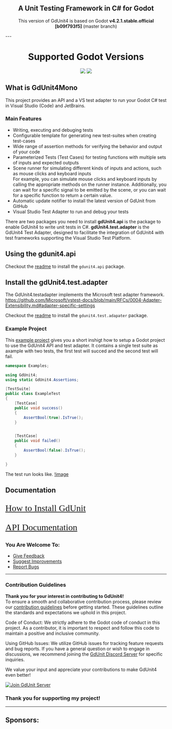 
<h2 align="center">A Unit Testing Framework in C# for Godot</h2>
<p align="center">This version of GdUnit4 is based on Godot <strong>v4.2.1.stable.official [b09f793f5]</strong> (master branch)</p>
</h2>
---
<h1 align="center">Supported Godot Versions</h2>
<p align="center">
  <img src="https://img.shields.io/badge/Godot-v4.2.0-%23478cbf?logo=godot-engine&logoColor=cyian&color=green">
  <img src="https://img.shields.io/badge/Godot-v4.2.1-%23478cbf?logo=godot-engine&logoColor=cyian&color=green">
</p>

## What is GdUnit4Mono
This project provides an API and a VS test adapter to run your Godot C# test in Visual Studio (Code) and JetBrains.


### Main Features
* Writing, executing and debuging tests
* Configurable template for generating new test-suites when creating test-cases
* Wide range of assertion methods for verifying the behavior and output of your code
* Parameterized Tests (Test Cases) for testing functions with multiple sets of inputs and expected outputs
* Scene runner for simulating different kinds of inputs and actions, such as mouse clicks and keyboard inputs<br>
  For example, you can simulate mouse clicks and keyboard inputs by calling the appropriate methods on the runner instance. Additionally, you can wait for a specific signal to be emitted by the scene, or you can wait for a specific function to return a certain value.
* Automatic update notifier to install the latest version of GdUnit from GitHub
* Visual Studio Test Adapter to run and debug your tests


There are two packages you need to install
**gdUnit4.api** is the package to enable GdUnit4 to write unit tests in C#.
**gdUnit4.test.adapter** is the GdUnit4 Test Adapter, designed to facilitate the integration of GdUnit4 with test frameworks supporting the Visual Studio Test Platform.


## Using the gdunit4.api
Checkout the [readme](api/README.md) to install the `gdunit4.api` package.

## Install the gdUnit4.test.adapter
The GdUnit4.testadapter implements the Microsoft test adapter framework.
https://github.com/Microsoft/vstest-docs/blob/main/RFCs/0004-Adapter-Extensibility.md#adapter-specific-settings

Checkout the [readme](testadapter/README.md) to install the `gdunit4.test.adapater` package.


### Example Project
This [example project](https://github.com/MikeSchulze/gdUnit4Mono/tree/master/example) gives you a short inshigt how to setup a Godot project to use the GdUnit4 API and test adapter.
It contains a single test suite as axample with two tests, the first test will succed and the second test will fail.
```c#
namespace Examples;

using GdUnit4;
using static GdUnit4.Assertions;

[TestSuite]
public class ExampleTest
{
    [TestCase]
    public void success()
    {
        AssertBool(true).IsTrue();
    }


    [TestCase]
    public void failed()
    {
        AssertBool(false).IsTrue();
    }

}
```
The test run looks like.
[!image](./example/assets/TestExplorerRun.png)



## Documentation
<p align="left" style="font-family: Bedrock; font-size:21pt; color:#7253ed; font-style:bold">
  <a href="https://mikeschulze.github.io/gdUnit4/first_steps/install/">How to Install GdUnit</a>
</p>

<p align="left" style="font-family: Bedrock; font-size:21pt; color:#7253ed; font-style:bold">
  <a href="https://mikeschulze.github.io/gdUnit4/">API Documentation</a>
</p>


### You Are Welcome To:
  * [Give Feedback](https://github.com/MikeSchulze/gdUnit4Mono/discussions)
  * [Suggest Improvements](https://github.com/MikeSchulze/gdUnit4Mono/issues/new?assignees=MikeSchulze&labels=enhancement&template=feature_request.md&title=)
  * [Report Bugs](https://github.com/MikeSchulze/gdUnit4Mono/issues/new?assignees=MikeSchulze&labels=bug%2C+task&template=bug_report.md&title=)


---
### Contribution Guidelines

**Thank you for your interest in contributing to GdUnit4!**<br>
To ensure a smooth and collaborative contribution process, please review our [contribution guidelines](https://github.com/MikeSchulze/gdUnit4Mono/blob/master/CONTRIBUTING.md) before getting started. These guidelines outline the standards and expectations we uphold in this project.

Code of Conduct: We strictly adhere to the Godot code of conduct in this project. As a contributor, it is important to respect and follow this code to maintain a positive and inclusive community.

Using GitHub Issues: We utilize GitHub issues for tracking feature requests and bug reports. If you have a general question or wish to engage in discussions, we recommend joining the [GdUnit Discord Server](https://discord.gg/rdq36JwuaJ) for specific inquiries.

We value your input and appreciate your contributions to make GdUnit4 even better!

<p align="left">
  <a href="https://discord.gg/rdq36JwuaJ"><img src="https://discordapp.com/api/guilds/885149082119733269/widget.png?style=banner4" alt="Join GdUnit Server"/></a>
</p>

### Thank you for supporting my project!
---
## Sponsors:
